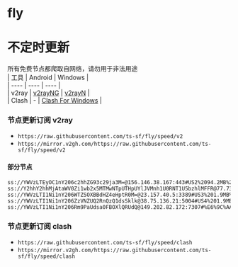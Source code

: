 # fly
# 不定时更新
所有免费节点都爬取自网络，请勿用于非法用途  
|  工具  | Android  | Windows  |  
|  ----  | ----   | ----  |  
| v2ray  | [v2rayNG](https://github.com/2dust/v2rayNG/releases) | [v2rayN](https://github.com/2dust/v2rayN/releases) |  
| Clash  | - | [Clash For Windows](https://github.com/2dust/clashN/releases) | 
  
### 节点更新订阅  v2ray
- `https://raw.githubusercontent.com/ts-sf/fly/speed/v2`  
- `https://mirror.v2gh.com/https://raw.githubusercontent.com/ts-sf/fly/speed/v2`  

#### 部分节点  
``` 
ss://YWVzLTEyOC1nY206c2hhZG93c29ja3M=@156.146.38.167:443#US2%2094.2MB%2Fs
ss://Y2hhY2hhMjAtaWV0Zi1wb2x5MTMwNTpUTHpUYlJVMnh1U0RNT1U5bzhlMFFR@77.73.70.200:3832#%E6%9C%AA%E7%9F%A57%20651.7KB%2Fs
ss://YWVzLTI1Ni1nY206WTZSOXBBdHZ4eHptR0M=@23.157.40.5:3389#US3%201.9MB%2Fs
ss://YWVzLTI1Ni1nY206ZzVNZUQ2RnQzQ1dsSklk@38.75.136.21:5004#US4%201.9MB%2Fs
ss://YWVzLTI1Ni1nY206Rm9PaUdsa0FBOXlQRUdQ@149.202.82.172:7307#%E6%9C%AA%E7%9F%A510%201.8MB%2Fs
```
### 节点更新订阅  clash
- `https://raw.githubusercontent.com/ts-sf/fly/speed/clash`  
- `https://mirror.v2gh.com/https://raw.githubusercontent.com/ts-sf/fly/speed/clash`  


